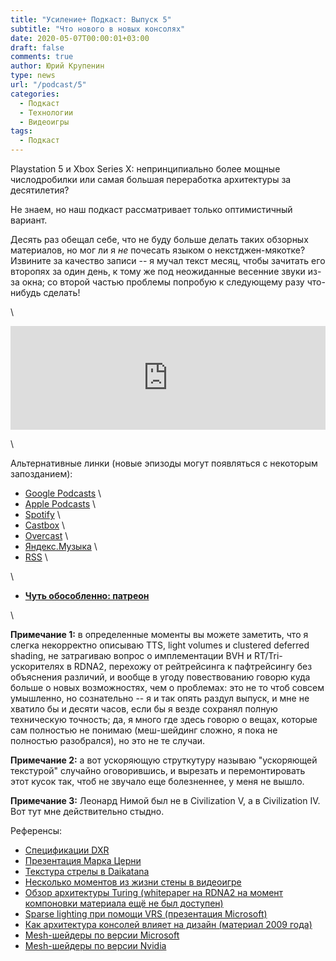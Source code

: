 ```yaml
---
title: "Усиление+ Подкаст: Выпуск 5"
subtitle: "Что нового в новых консолях"
date: 2020-05-07T00:00:01+03:00
draft: false
comments: true
author: Юрий Крупенин
type: news
url: "/podcast/5"
categories:
  - Подкаст
  - Технологии
  - Видеоигры
tags:
  - Подкаст
---
```


Playstation 5 и Xbox Series X: непринципиально более мощные числодробилки или самая большая переработка архитектуры за десятилетия?

Не знаем, но наш подкаст рассматривает только оптимистичный вариант.

Десять раз обещал себе, что не буду больше делать таких обзорных материалов, но мог ли я *не* почесать языком о некстджен-мякотке? Извините за качество записи -- я мучал текст месяц, чтобы зачитать его второпях за один день, к тому же под неожиданные весенние звуки из-за окна; со второй частью проблемы попробую к следующему разу что-нибудь сделать!

\

<iframe width="100%" height="166" scrolling="no" frameborder="no" allow="autoplay" src="https://w.soundcloud.com/player/?url=https%3A//api.soundcloud.com/tracks/815045710&color=%23ff5500&auto_play=false&hide_related=false&show_comments=true&show_user=true&show_reposts=false&show_teaser=true"></iframe>

\

Альтернативные линки (новые эпизоды могут появляться с некоторым запозданием):

* [Google Podcasts](https://podcasts.google.com/?feed=aHR0cDovL2ZlZWRzLnNvdW5kY2xvdWQuY29tL3VzZXJzL3NvdW5kY2xvdWQ6dXNlcnM6MjM0MzMyOTQvc291bmRzLnJzcw) \
* [Apple Podcasts](https://podcasts.apple.com/ru/podcast/%D1%83%D1%81%D0%B8%D0%BB%D0%B5%D0%BD%D0%B8%D0%B5-%D0%BF%D0%BE%D0%B4%D0%BA%D0%B0%D1%81%D1%82/id1487512789) \
* [Spotify](https://open.spotify.com/show/4dQbxnwJjsz4z9UdCVJR6H) \
* [Castbox](https://castbox.fm/channel/%D0%A3%D1%81%D0%B8%D0%BB%D0%B5%D0%BD%D0%B8%D0%B5%2B-%D0%9F%D0%BE%D0%B4%D0%BA%D0%B0%D1%81%D1%82-id2462850) \
* [Overcast](https://overcast.fm/itunes1487512789) \
* [Яндекс.Музыка](https://music.yandex.ru/album/9244822) \
* [RSS](https://anchor.fm/s/1079e220/podcast/rss) \

\

* [<b>Чуть обособленно: патреон</b>](https://patreon.com/yurikrupenin)

\

**Примечание 1:** в определенные моменты вы можете заметить, что я слегка некорректно описываю TTS, light volumes и clustered deferred shading, не затрагиваю вопрос о имплементации BVH и RT/Tri-ускорителях в RDNA2, перехожу от рейтрейсинга к пафтрейсингу без объяснения различий, и вообще в угоду повествованию говорю куда больше о новых возможностях, чем о проблемах: это не то чтоб совсем умышленно, но сознательно -- я и так опять раздул выпуск, и мне не хватило бы и десяти часов, если бы я везде сохранял полную техническую точность; да, я много где здесь говорю о вещах, которые сам полностью не понимаю (меш-шейдинг сложно, я пока не полностью разобрался), но это не те случаи.

**Примечание 2:** а вот ускоряющую струткутуру называю "ускоряющей текстурой" случайно оговорившись, и вырезать и перемонтировать этот кусок так, чтоб не звучало еще болезненнее, у меня не вышло.

**Примечание 3:** Леонард Нимой был не в Civilization V, а в Civilization IV. Вот тут мне действительно стыдно.



Референсы:

* [Спецификации DXR](https://github.com/microsoft/DirectX-Specs/blob/master/d3d/Raytracing.md)
* [Презентация Марка Церни](https://www.youtube.com/watch?v=ph8LyNIT9sg)
* [Текстура стрелы в Daikatana](https://tcrf.net/File:Predaiarrow.png)
* [Несколько моментов из жизни стены в видеоигре](https://twitter.com/turbojedi/status/1022163802501074944)
* [Обзор архитектуры Turing (whitepaper на RDNA2 на момент компоновки материала ещё не был доступен)](https://www.nvidia.com/content/dam/en-zz/Solutions/design-visualization/technologies/turing-architecture/NVIDIA-Turing-Architecture-Whitepaper.pdf)
* [Sparse lighting при помощи VRS (презентация Microsoft)](https://www.youtube.com/watch?v=2vKnKba0wxk)
* [Как архитектура консолей влияет на дизайн (материал 2009 года)](https://www.gamasutra.com/blogs/PhilRA/20090606/84228/Why_quotNextGen_Gamesquot_Went_Gray_Brown_And_Grey.php)
* [Mesh-шейдеры по версии Microsoft](https://devblogs.microsoft.com/directx/coming-to-directx-12-mesh-shaders-and-amplification-shaders-reinventing-the-geometry-pipeline/)
* [Mesh-шейдеры по версии Nvidia](https://devblogs.nvidia.com/introduction-turing-mesh-shaders/)


